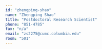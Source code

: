 ```yaml
---
id: "zhengping-shao"
name: "Zhengping Shao"
title: "Postdoctoral Research Scientist"
phone: "851-4785"
fax: "n/a"
email: "zs2275@cumc.columbia.edu"
room: "501"
---
```


